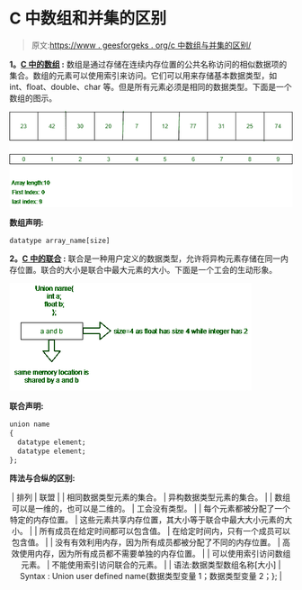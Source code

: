 # C 中数组和并集的区别

> 原文:[https://www . geesforgeks . org/c 中数组与并集的区别/](https://www.geeksforgeeks.org/difference-between-array-and-union-in-c/)

**1。[C 中的数组](https://www.geeksforgeeks.org/arrays-in-c-cpp/) :**
数组是通过存储在连续内存位置的公共名称访问的相似数据项的集合。数组的元素可以使用索引来访问。它们可以用来存储基本数据类型，如 int、float、double、char 等。但是所有元素必须是相同的数据类型。下面是一个数组的图示。

![](img/b94964d0554585bb605335cd14f37d4e.png)

**数组声明:**

```
datatype array_name[size]

```

**2。[C 中的联合](https://www.geeksforgeeks.org/union-c/) :**
联合是一种用户定义的数据类型，允许将异构元素存储在同一内存位置。联合的大小是联合中最大元素的大小。下面是一个工会的生动形象。

![](img/a13d4bd47595de597afefa8377728ae9.png)

**联合声明:**

```
union name
{
  datatype element;
  datatype element;
};
```

**阵法与合纵的区别:**

<center>

| 排列 | 联盟 |
| 相同数据类型元素的集合。 | 异构数据类型元素的集合。 |
| 数组可以是一维的，也可以是二维的。 | 工会没有类型。 |
| 每个元素都被分配了一个特定的内存位置。 | 这些元素共享内存位置，其大小等于联合中最大大小元素的大小。 |
| 所有成员在给定时间都可以包含值。 | 在给定时间内，只有一个成员可以包含值。 |
| 没有有效利用内存，因为所有成员都被分配了不同的内存位置。 | 高效使用内存，因为所有成员都不需要单独的内存位置。 |
| 可以使用索引访问数组元素。 | 不能使用索引访问联合的元素。 |
| 语法:数据类型数组名称[大小] | Syntax :
Union user defined name{数据类型变量 1；数据类型变量 2；}; |

</center>